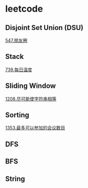 # leetcode
## Disjoint Set Union (DSU)
[547.朋友圈](https://github.com/luopengting/leetcode/blob/main/547.%E6%9C%8B%E5%8F%8B%E5%9C%88.py)

## Stack
[739.每日温度](https://github.com/luopengting/leetcode/blob/main/739.%E6%AF%8F%E6%97%A5%E6%B8%A9%E5%BA%A6.py)

## Sliding Window
[1208.尽可能使字符串相等](https://github.com/luopengting/leetcode/blob/main/1208.%E5%B0%BD%E5%8F%AF%E8%83%BD%E4%BD%BF%E5%AD%97%E7%AC%A6%E4%B8%B2%E7%9B%B8%E7%AD%89.py)

## Sorting
[1353.最多可以参加的会议数目](https://github.com/luopengting/leetcode/blob/main/1353.%E6%9C%80%E5%A4%9A%E5%8F%AF%E4%BB%A5%E5%8F%82%E5%8A%A0%E7%9A%84%E4%BC%9A%E8%AE%AE%E6%95%B0%E7%9B%AE.py)

## DFS

## BFS

## String
